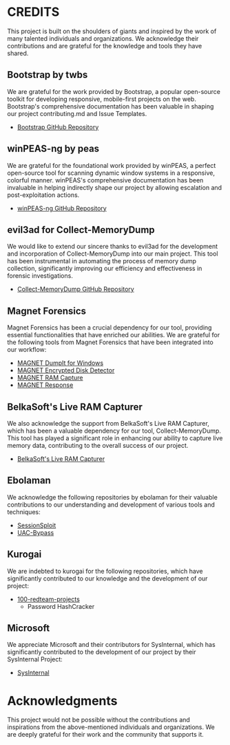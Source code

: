 # CREDITS

This project is built on the shoulders of giants and inspired by the work of many talented individuals and organizations. We acknowledge their contributions and are grateful for the knowledge and tools they have shared.


## Bootstrap by twbs

We are grateful for the work provided by Bootstrap, a popular open-source toolkit for developing responsive, mobile-first projects on the web. Bootstrap's comprehensive documentation has been valuable in shaping our project contributing.md and Issue Templates.

- [Bootstrap GitHub Repository](https://github.com/twbs/bootstrap)


## winPEAS-ng by peas

We are grateful for the foundational work provided by winPEAS, a perfect open-source tool for scanning dynamic window systems in a responsive, colorful manner. winPEAS's comprehensive documentation has been invaluable in helping indirectly shape our project by allowing escalation and post-exploitation actions.

- [winPEAS-ng GitHub Repository](https://github.com/peass-ng)


## evil3ad for Collect-MemoryDump

We would like to extend our sincere thanks to evil3ad for the development and incorporation of Collect-MemoryDump into our main project. This tool has been instrumental in automating the process of memory dump collection, significantly improving our efficiency and effectiveness in forensic investigations.

- [Collect-MemoryDump GitHub Repository](https://github.com/evild3ad/Collect-MemoryDump)


## Magnet Forensics

Magnet Forensics has been a crucial dependency for our tool, providing essential functionalities that have enriched our abilities. We are grateful for the following tools from Magnet Forensics that have been integrated into our workflow:

- [MAGNET DumpIt for Windows](https://www.magnetforensics.com/resources/magnet-dumpit-for-windows/)
- [MAGNET Encrypted Disk Detector](https://www.magnetforensics.com/resources/encrypted-disk-detector/)
- [MAGNET RAM Capture](https://www.magnetforensics.com/resources/magnet-ram-capture/)
- [MAGNET Response](https://www.magnetforensics.com/resources/magnet-response/)


## BelkaSoft's Live RAM Capturer

We also acknowledge the support from BelkaSoft's Live RAM Capturer, which has been a valuable dependency for our tool, Collect-MemoryDump. This tool has played a significant role in enhancing our ability to capture live memory data, contributing to the overall success of our project.

- [BelkaSoft's Live RAM Capturer](https://belkasoft.com/get)


## Ebolaman

We acknowledge the following repositories by ebolaman for their valuable contributions to our understanding and development of various tools and techniques:

- [SessionSploit](https://www.youtube.com/@ebolaman_)
- [UAC-Bypass](https://www.youtube.com/@ebolaman_)

## Kurogai

We are indebted to kurogai for the following repositories, which have significantly contributed to our knowledge and the development of our project:

- [100-redteam-projects](https://github.com/kurogai/100-redteam-projects)
  - Password HashCracker

## Microsoft

We appreciate Microsoft and their contributors for SysInternal, which has significantly contributed to the development of our project by their SysInternal Project:

- [SysInternal](https://learn.microsoft.com/en-us/sysinternals/)

# Acknowledgments

This project would not be possible without the contributions and inspirations from the above-mentioned individuals and organizations. We are deeply grateful for their work and the community that supports it.
